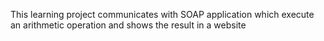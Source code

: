  This learning project communicates with SOAP application which execute an arithmetic operation and shows the result in a website
